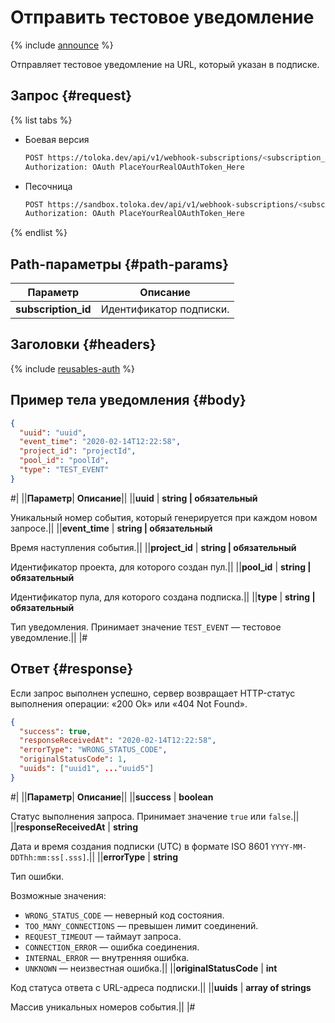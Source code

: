 # Отправить тестовое уведомление

{% include [announce](../_includes/announce.md) %}

Отправляет тестовое уведомление на URL, который указан в подписке.

## Запрос {#request}

{% list tabs %}

- Боевая версия

    ```bash
    POST https://toloka.dev/api/v1/webhook-subscriptions/<subscription_id>/test
    Authorization: OAuth PlaceYourRealOAuthToken_Here
    ```

- Песочница

    ```bash
    POST https://sandbox.toloka.dev/api/v1/webhook-subscriptions/<subscription_id>/test
    Authorization: OAuth PlaceYourRealOAuthToken_Here
    ```

{% endlist %}

## Path-параметры {#path-params}

Параметр | Описание
----- | -----
**subscription_id** | Идентификатор подписки.

## Заголовки {#headers}

{% include [reusables-auth](../_includes/reusables/id-reusables/auth.md) %}

## Пример тела уведомления {#body}

```json
{
  "uuid": "uuid",
  "event_time": "2020-02-14T12:22:58",
  "project_id": "projectId",
  "pool_id": "poolId",
  "type": "TEST_EVENT"
}
```

#|
||**Параметр**| **Описание**||
||**uuid** | **string \| обязательный**

Уникальный номер события, который генерируется при каждом новом запросе.||
||**event_time** | **string \| обязательный**

Время наступления события.||
||**project_id** | **string \| обязательный**

Идентификатор проекта, для которого создан пул.||
||**pool_id** | **string \| обязательный**

Идентификатор пула, для которого создана подписка.||
||**type** | **string \| обязательный**

Тип уведомления.
Принимает значение `TEST_EVENT` — тестовое уведомление.||
|#

## Ответ {#response}

Если запрос выполнен успешно, сервер возвращает HTTP-статус выполнения операции: «200 Ok» или «404 Not Found».

```json
{
  "success": true,
  "responseReceivedAt": "2020-02-14T12:22:58",
  "errorType": "WRONG_STATUS_CODE",
  "originalStatusCode": 1,
  "uuids": ["uuid1", ..."uuid5"]
}
```

#|
||**Параметр**| **Описание**||
||**success** | **boolean**

Статус выполнения запроса.
Принимает значение `true` или `false`.||
||**responseReceivedAt** | **string**

Дата и время создания подписки (UTC) в формате ISO 8601 `YYYY-MM-DDThh:mm:ss[.sss]`.||
||**errorType** | **string**

Тип ошибки.

Возможные значения:

- `WRONG_STATUS_CODE` — неверный код состояния.
- `TOO_MANY_CONNECTIONS` — превышен лимит соединений.
- `REQUEST_TIMEOUT` — таймаут запроса.
- `CONNECTION_ERROR` — ошибка соединения.
- `INTERNAL_ERROR` — внутренняя ошибка.
- `UNKNOWN` — неизвестная ошибка.||
||**originalStatusCode** | **int**

Код статуса ответа с URL-адреса подписки.||
||**uuids** | **array of strings**

Массив уникальных номеров события.||
|#
